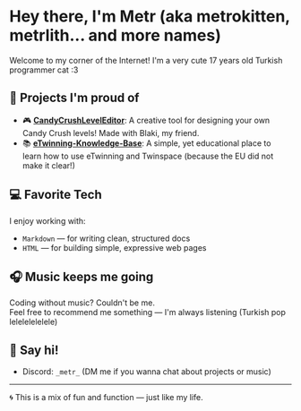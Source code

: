 # Hey there, I'm Metr (aka metrokitten, metrlith... and more names)

Welcome to my corner of the Internet! I'm a very cute 17 years old Turkish programmer cat :3

## 🚀 Projects I'm proud of
- 🎮 [**CandyCrushLevelEditor**](https://github.com/metrlith/CandyCrushLevelEditor): A creative tool for designing your own Candy Crush levels! Made with Blaki, my friend.
- 📚 [**eTwinning-Knowledge-Base**](https://github.com/metrlith/eTwinning-Knowledge-Base): A simple, yet educational place to learn how to use eTwinning and Twinspace (because the EU did not make it clear!)

## 💻 Favorite Tech
I enjoy working with:
- `Markdown` — for writing clean, structured docs
- `HTML` — for building simple, expressive web pages

## 🎧 Music keeps me going
Coding without music? Couldn't be me.  
Feel free to recommend me something — I'm always listening (Turkish pop lelelelelelele)

## 💬 Say hi!
- Discord: `_metr_` (DM me if you wanna chat about projects or music)

---

🌀 This is a mix of fun and function — just like my life.
